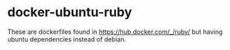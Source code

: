 # docker-ubuntu-ruby

These are dockerfiles found in https://hub.docker.com/_/ruby/ but having ubuntu
dependencies instead of debian.


